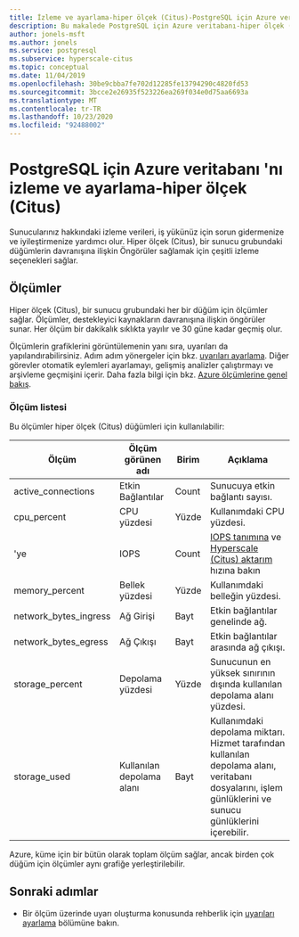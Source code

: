 ```yaml
---
title: İzleme ve ayarlama-hiper ölçek (Citus)-PostgreSQL için Azure veritabanı
description: Bu makalede PostgreSQL için Azure veritabanı-hiper ölçek (Citus) içindeki izleme ve ayarlama özellikleri açıklanmaktadır
author: jonels-msft
ms.author: jonels
ms.service: postgresql
ms.subservice: hyperscale-citus
ms.topic: conceptual
ms.date: 11/04/2019
ms.openlocfilehash: 30be9cbba7fe702d12285fe13794290c4820fd53
ms.sourcegitcommit: 3bcce2e26935f523226ea269f034e0d75aa6693a
ms.translationtype: MT
ms.contentlocale: tr-TR
ms.lasthandoff: 10/23/2020
ms.locfileid: "92488002"
---
```

# <a name="monitor-and-tune-azure-database-for-postgresql---hyperscale-citus"></a>PostgreSQL için Azure veritabanı 'nı izleme ve ayarlama-hiper ölçek (Citus)

Sunucularınız hakkındaki izleme verileri, iş yükünüz için sorun gidermenize ve iyileştirmenize yardımcı olur. Hiper ölçek (Citus), bir sunucu grubundaki düğümlerin davranışına ilişkin Öngörüler sağlamak için çeşitli izleme seçenekleri sağlar.

## <a name="metrics"></a>Ölçümler

Hiper ölçek (Citus), bir sunucu grubundaki her bir düğüm için ölçümler sağlar. Ölçümler, destekleyici kaynakların davranışına ilişkin öngörüler sunar. Her ölçüm bir dakikalık sıklıkta yayılır ve 30 güne kadar geçmiş olur.

Ölçümlerin grafiklerini görüntülemenin yanı sıra, uyarıları da yapılandırabilirsiniz. Adım adım yönergeler için bkz. [uyarıları ayarlama](howto-hyperscale-alert-on-metric.md).  Diğer görevler otomatik eylemleri ayarlamayı, gelişmiş analizler çalıştırmayı ve arşivleme geçmişini içerir. Daha fazla bilgi için bkz. [Azure ölçümlerine genel bakış](../azure-monitor/platform/data-platform.md).

### <a name="list-of-metrics"></a>Ölçüm listesi

Bu ölçümler hiper ölçek (Citus) düğümleri için kullanılabilir:

|Ölçüm|Ölçüm görünen adı|Birim|Açıklama|
|---|---|---|---|
|active_connections|Etkin Bağlantılar|Count|Sunucuya etkin bağlantı sayısı.|
|cpu_percent|CPU yüzdesi|Yüzde|Kullanımdaki CPU yüzdesi.|
|'ye|IOPS|Count|[IOPS tanımına](../virtual-machines/premium-storage-performance.md#iops) ve [Hyperscale (Citus) aktarım](concepts-hyperscale-configuration-options.md) hızına bakın|
|memory_percent|Bellek yüzdesi|Yüzde|Kullanımdaki belleğin yüzdesi.|
|network_bytes_ingress|Ağ Girişi|Bayt|Etkin bağlantılar genelinde ağ.|
|network_bytes_egress|Ağ Çıkışı|Bayt|Etkin bağlantılar arasında ağ çıkışı.|
|storage_percent|Depolama yüzdesi|Yüzde|Sunucunun en yüksek sınırının dışında kullanılan depolama alanı yüzdesi.|
|storage_used|Kullanılan depolama alanı|Bayt|Kullanımdaki depolama miktarı. Hizmet tarafından kullanılan depolama alanı, veritabanı dosyalarını, işlem günlüklerini ve sunucu günlüklerini içerebilir.|

Azure, küme için bir bütün olarak toplam ölçüm sağlar, ancak birden çok düğüm için ölçümler aynı grafiğe yerleştirilebilir.

## <a name="next-steps"></a>Sonraki adımlar

- Bir ölçüm üzerinde uyarı oluşturma konusunda rehberlik için [uyarıları ayarlama](howto-hyperscale-alert-on-metric.md) bölümüne bakın.